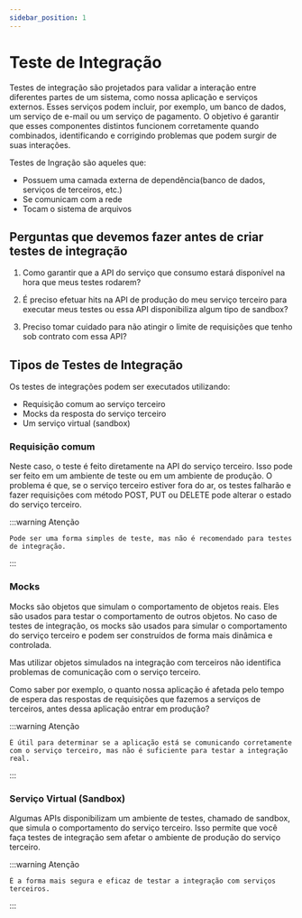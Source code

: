 ```yaml
---
sidebar_position: 1
---
```


# Teste de Integração

Testes de integração são projetados para validar a interação entre diferentes partes de um sistema, como nossa aplicação e serviços externos. Esses serviços podem incluir, por exemplo, um banco de dados, um serviço de e-mail ou um serviço de pagamento. O objetivo é garantir que esses componentes distintos funcionem corretamente quando combinados, identificando e corrigindo problemas que podem surgir de suas interações.

Testes de Ingração são aqueles que:

- Possuem uma camada externa de dependência(banco de dados, serviços de terceiros, etc.)
- Se comunicam com a rede
- Tocam o sistema de arquivos

## Perguntas que devemos fazer antes de criar testes de integração

1. Como garantir que a API do serviço que consumo estará disponível na hora que meus testes rodarem?

2. É preciso efetuar hits na API de produção do meu serviço terceiro para executar meus testes ou essa API disponibiliza algum tipo de sandbox?

3. Preciso tomar cuidado para não atingir o limite de requisições que tenho sob contrato com essa API?

## Tipos de Testes de Integração

Os testes de integrações podem ser executados utilizando:

- Requisição comum ao serviço terceiro
- Mocks da resposta do serviço terceiro
- Um serviço virtual (sandbox)

### Requisição comum 

Neste caso, o teste é feito diretamente na API do serviço terceiro. Isso pode ser feito em um ambiente de teste ou em um ambiente de produção. O problema é que, se o serviço terceiro estiver fora do ar, os testes falharão e fazer requisições com método POST, PUT ou DELETE pode alterar o estado do serviço terceiro.

:::warning Atenção

    Pode ser uma forma simples de teste, mas não é recomendado para testes de integração.

:::

### Mocks

Mocks são objetos que simulam o comportamento de objetos reais. Eles são usados para testar o comportamento de outros objetos. No caso de testes de integração, os mocks são usados para simular o comportamento do serviço terceiro e podem ser construídos de forma mais dinâmica e controlada.

Mas utilizar objetos simulados na integração com terceiros não identifica problemas de comunicação com o serviço terceiro.

Como saber por exemplo, o quanto nossa aplicação é afetada pelo tempo de espera das respostas de requisições que fazemos a serviços de terceiros, antes dessa aplicação entrar em produção?

:::warning Atenção

    É útil para determinar se a aplicação está se comunicando corretamente com o serviço terceiro, mas não é suficiente para testar a integração real.

:::



### Serviço Virtual (Sandbox)

Algumas APIs disponibilizam um ambiente de testes, chamado de sandbox, que simula o comportamento do serviço terceiro. Isso permite que você faça testes de integração sem afetar o ambiente de produção do serviço terceiro.

:::warning Atenção

    É a forma mais segura e eficaz de testar a integração com serviços terceiros.

:::
